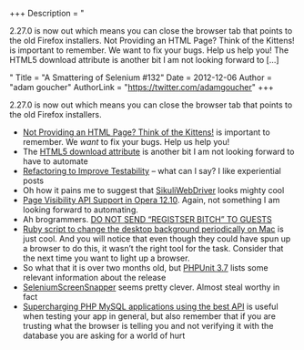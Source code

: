 +++
Description = "<p>2.27.0 is now out which means you can close the browser tab that points to the old Firefox installers. Not Providing an HTML Page? Think of the Kittens! is important to remember. We want to fix your bugs. Help us help you! The HTML5 download attribute is another bit I am not looking forward to […]</p>"
Title = "A Smattering of Selenium #132"
Date = 2012-12-06
Author = "adam goucher"
AuthorLink = "https://twitter.com/adamgoucher"
+++

<p>2.27.0 is now out which means you can close the browser tab that points to the old Firefox installers.</p>
<ul>
<li><a href="http://jimevansmusic.blogspot.ca/2012/12/not-providing-html-page-is-bogus.html">Not Providing an HTML Page? Think of the Kittens!</a> is important to remember. We <i>want</i> to fix your bugs. Help us help you!</li>
<li>The <a href="http://javascript-reverse.tumblr.com/post/37056936789/html5-download-attribute">HTML5 download attribute</a> is another bit I am not looking forward to have to automate</li>
<li><a href="http://iosunittesting.com/refactoring-to-improve-testability/">Refactoring to Improve Testability</a> &#8211; what can I say? I like experiential posts</li>
<li>Oh how it pains me to suggest that <a href="http://code.google.com/p/sikuli-api/wiki/SikuliWebDriver">SikuliWebDriver</a> looks mighty cool</li>
<li><a href="http://my.opera.com/ODIN/blog/page-visibility-api-support-in-opera-12-10">Page Visibility API Support in Opera 12.10</a>. Again, not something I am looking forward to automating.</li>
<li>Ah brogrammers. <a href="https://github.com/thedekel/attendance/compare/11e96fa114...d49fd3e927">DO NOT SEND &#8220;REGISTSER BITCH&#8221; TO GUESTS</a></li>
<li><a href="http://warunsl.wordpress.com/2012/09/18/ruby-script-to-change-the-desktop-background-periodically-on-mac/">Ruby script to change the desktop background periodically on Mac</a> is just cool. And you will notice that even though they could have spun up a browser to do this, it wasn&#8217;t the right tool for the task. Consider that the next time you want to light up a browser.</li>
<li>So what that it is over two months old, but <a href="http://sebastian-bergmann.de/archives/923-PHPUnit-3.7.html">PHPUnit 3.7</a> lists some relevant information about the release</li>
<li><a href="https://github.com/nicegraham/SeleniumScreenSnapper">SeleniumScreenSnapper</a> seems pretty clever. Almost steal worthy in fact</li>
<li><a href="http://blog.ulf-wendel.de/2012/php-mysql-why-to-upgrade-extmysql/">Supercharging PHP MySQL applications using the best API</a> is useful when testing your app in general, but also remember that if you are trusting what the browser is telling you and not verifying it with the database you are asking for a world of hurt</li>
</ul>

